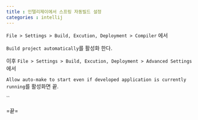 ```yaml
---
title : 인텔리제이에서 스프링 자동빌드 설정
categories : intellij
---
```




`File > Settings > Build, Excution, Deployment > Compiler` 에서 

`Build project automatically`를 활성화 한다.


이후 `File > Settings > Build, Excution, Deployment > Advanced Settings`에서

`Allow auto-make to start even if developed application is currently running`를 활성화면 끝.

``

=끝=









